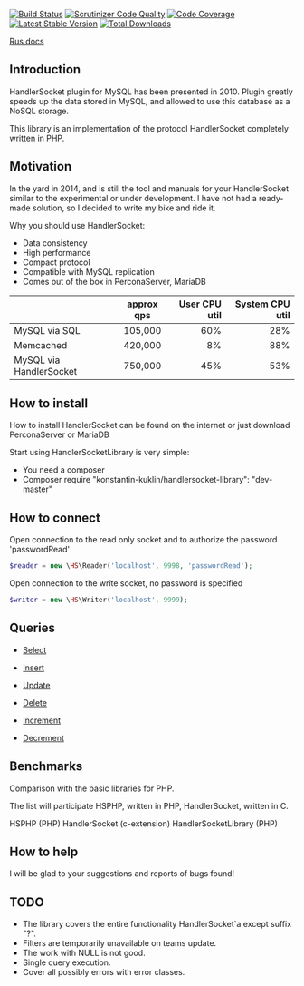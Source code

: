 [![Build Status](https://travis-ci.org/KonstantinKuklin/HandlerSocketLibrary.svg?branch=master)](https://travis-ci.org/KonstantinKuklin/HandlerSocketLibrary)
[![Scrutinizer Code Quality](https://scrutinizer-ci.com/g/KonstantinKuklin/HandlerSocketLibrary/badges/quality-score.png?b=master)](https://scrutinizer-ci.com/g/KonstantinKuklin/HandlerSocketLibrary/?branch=master)
[![Code Coverage](https://scrutinizer-ci.com/g/KonstantinKuklin/HandlerSocketLibrary/badges/coverage.png?b=master)](https://scrutinizer-ci.com/g/KonstantinKuklin/HandlerSocketLibrary/?branch=master)
[![Latest Stable Version](https://poser.pugx.org/konstantin-kuklin/handlersocket-library/v/stable.png)](https://packagist.org/packages/konstantin-kuklin/handlersocket-library)
[![Total Downloads](https://poser.pugx.org/konstantin-kuklin/handlersocket-library/downloads.png)](https://packagist.org/packages/konstantin-kuklin/handlersocket-library)

[Rus docs](README.rus.md)

Introduction
------------
HandlerSocket plugin for MySQL has been presented in 2010. Plugin greatly speeds up the data stored in MySQL, and allowed to
use this database as a NoSQL storage.

This library is an implementation of the protocol HandlerSocket completely written in PHP.

Motivation
------------
In the yard in 2014, and is still the tool and manuals for your HandlerSocket similar to the experimental or under development.
I have not had a ready-made solution, so I decided to write my bike and ride it.

Why you should use HandlerSocket:
- Data consistency
- High performance
- Compact protocol
- Compatible with MySQL replication
- Comes out of the box in PerconaServer, MariaDB

|                       | approx qps | User CPU util     |      System CPU util |
| --------------------- |:----------:| -----------------:|---------------------:|
|MySQL via SQL          |105,000     |60%                |28%                   |
|Memcached              |420,000     |8%                 |88%                   |
|MySQL via HandlerSocket|750,000     |45%                |53%                   |

How to install
------------
How to install HandlerSocket can be found on the internet or just download PerconaServer or MariaDB

Start using HandlerSocketLibrary is very simple:
- You need a composer
- Composer require "konstantin-kuklin/handlersocket-library": "dev-master"

How to connect
------------
Open connection to the read only socket and to authorize the password 'passwordRead'

```php
$reader = new \HS\Reader('localhost', 9998, 'passwordRead');
```

Open connection to the write socket, no password is specified

```php
$writer = new \HS\Writer('localhost', 9999);
```

Queries
------------
- [Select](docs/eng/Select.md)

- [Insert](docs/eng/Insert.md)

- [Update](docs/eng/Update.md)

- [Delete](docs/eng/Delete.md)

- [Increment](docs/eng/Increment.md)

- [Decrement](docs/eng/Decrement.md)

Benchmarks
------------
Comparison with the basic libraries for PHP.

The list will participate HSPHP, written in PHP, HandlerSocket, written in C.

HSPHP (PHP)
HandlerSocket (c-extension)
HandlerSocketLibrary (PHP)

How to help
------------
I will be glad to your suggestions and reports of bugs found!

TODO
------------
 - The library covers the entire functionality HandlerSocket`a except suffix "?".
 - Filters are temporarily unavailable on teams update.
 - The work with NULL is not good.
 - Single query execution.
 - Cover all possibly errors with error classes.
